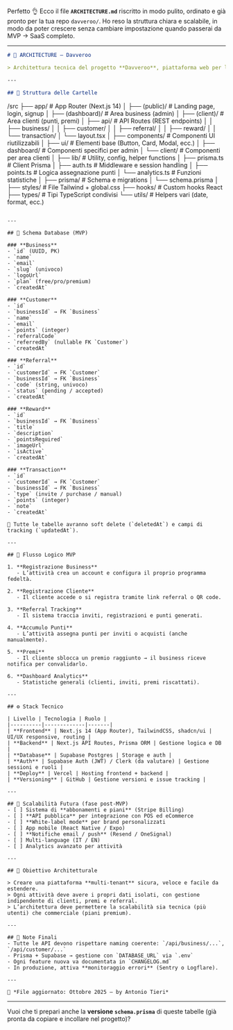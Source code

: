 Perfetto 👌
Ecco il file **`ARCHITECTURE.md`** riscritto in modo pulito, ordinato e già pronto per la tua repo `davveroo/`.
Ho reso la struttura chiara e scalabile, in modo da poter crescere senza cambiare impostazione quando passerai da MVP → SaaS completo.

---

```markdown
# 🧩 ARCHITECTURE – Davveroo

> Architettura tecnica del progetto **Davveroo**, piattaforma web per loyalty e referral system destinata alle attività commerciali.

---

## 📂 Struttura delle Cartelle

```

/src
├── app/                      # App Router (Next.js 14)
│    ├── (public)/            # Landing page, login, signup
│    ├── (dashboard)/         # Area business (admin)
│    ├── (client)/            # Area clienti (punti, premi)
│    ├── api/                 # API Routes (REST endpoints)
│    │    ├── business/
│    │    ├── customer/
│    │    ├── referral/
│    │    ├── reward/
│    │    └── transaction/
│    └── layout.tsx
│
├── components/               # Componenti UI riutilizzabili
│    ├── ui/                  # Elementi base (Button, Card, Modal, ecc.)
│    ├── dashboard/           # Componenti specifici per admin
│    └── client/              # Componenti per area clienti
│
├── lib/                      # Utility, config, helper functions
│    ├── prisma.ts            # Client Prisma
│    ├── auth.ts              # Middleware e session handling
│    ├── points.ts            # Logica assegnazione punti
│    └── analytics.ts         # Funzioni statistiche
│
├── prisma/                   # Schema e migrations
│    └── schema.prisma
│
├── styles/                   # File Tailwind + global.css
├── hooks/                    # Custom hooks React
├── types/                    # Tipi TypeScript condivisi
└── utils/                    # Helpers vari (date, format, ecc.)

```

---

## 🧱 Schema Database (MVP)

### **Business**
- `id` (UUID, PK)  
- `name`  
- `email`  
- `slug` (univoco)  
- `logoUrl`  
- `plan` (free/pro/premium)  
- `createdAt`

### **Customer**
- `id`  
- `businessId` → FK `Business`  
- `name`  
- `email`  
- `points` (integer)  
- `referralCode`  
- `referredBy` (nullable FK `Customer`)  
- `createdAt`

### **Referral**
- `id`  
- `customerId` → FK `Customer`  
- `businessId` → FK `Business`  
- `code` (string, univoco)  
- `status` (pending / accepted)  
- `createdAt`

### **Reward**
- `id`  
- `businessId` → FK `Business`  
- `title`  
- `description`  
- `pointsRequired`  
- `imageUrl`  
- `isActive`  
- `createdAt`

### **Transaction**
- `id`  
- `customerId` → FK `Customer`  
- `businessId` → FK `Business`  
- `type` (invite / purchase / manual)  
- `points` (integer)  
- `note`  
- `createdAt`

📘 Tutte le tabelle avranno soft delete (`deletedAt`) e campi di tracking (`updatedAt`).

---

## 🔗 Flusso Logico MVP

1. **Registrazione Business**
   - L’attività crea un account e configura il proprio programma fedeltà.

2. **Registrazione Cliente**
   - Il cliente accede o si registra tramite link referral o QR code.

3. **Referral Tracking**
   - Il sistema traccia inviti, registrazioni e punti generati.

4. **Accumulo Punti**
   - L’attività assegna punti per inviti o acquisti (anche manualmente).

5. **Premi**
   - Il cliente sblocca un premio raggiunto → il business riceve notifica per convalidarlo.

6. **Dashboard Analytics**
   - Statistiche generali (clienti, inviti, premi riscattati).

---

## ⚙️ Stack Tecnico

| Livello | Tecnologia | Ruolo |
|----------|-------------|-------|
| **Frontend** | Next.js 14 (App Router), TailwindCSS, shadcn/ui | UI/UX responsive, routing |
| **Backend** | Next.js API Routes, Prisma ORM | Gestione logica e DB |
| **Database** | Supabase Postgres | Storage e auth |
| **Auth** | Supabase Auth (JWT) / Clerk (da valutare) | Gestione sessioni e ruoli |
| **Deploy** | Vercel | Hosting frontend + backend |
| **Versioning** | GitHub | Gestione versioni e issue tracking |

---

## 🚀 Scalabilità Futura (fase post-MVP)
- [ ] Sistema di **abbonamenti e piani** (Stripe Billing)
- [ ] **API pubblica** per integrazione con POS ed eCommerce
- [ ] **White-label mode** per brand personalizzati
- [ ] App mobile (React Native / Expo)
- [ ] **Notifiche email / push** (Resend / OneSignal)
- [ ] Multi-language (IT / EN)
- [ ] Analytics avanzato per attività

---

## 🧠 Obiettivo Architetturale

> Creare una piattaforma **multi-tenant** sicura, veloce e facile da estendere.  
> Ogni attività deve avere i propri dati isolati, con gestione indipendente di clienti, premi e referral.  
> L’architettura deve permettere la scalabilità sia tecnica (più utenti) che commerciale (piani premium).

---

## 🧾 Note Finali
- Tutte le API devono rispettare naming coerente: `/api/business/...`, `/api/customer/...`  
- Prisma + Supabase → gestione con `DATABASE_URL` via `.env`  
- Ogni feature nuova va documentata in `CHANGELOG.md`  
- In produzione, attiva **monitoraggio errori** (Sentry o Logflare).

---

📌 *File aggiornato: Ottobre 2025 – by Antonio Tieri*
```

---

Vuoi che ti prepari anche la **versione `schema.prisma`** di queste tabelle (già pronta da copiare e incollare nel progetto)?
